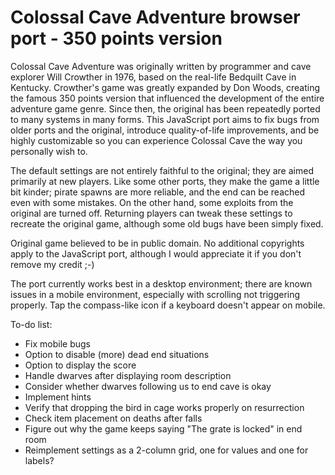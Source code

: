 # Colossal Cave Adventure browser port - 350 points version
Colossal Cave Adventure was originally written by programmer and cave explorer Will Crowther in 1976, based on the real-life Bedquilt Cave in Kentucky.  Crowther's game was greatly expanded by Don Woods, creating the famous 350 points version that influenced the development of the entire adventure game genre. Since then, the original has been repeatedly ported to many systems in many forms.  This JavaScript port aims to fix bugs from older ports and the original, introduce quality-of-life improvements, and be highly customizable so you can experience Colossal Cave the way you personally wish to.

The default settings are not entirely faithful to the original; they are aimed primarily at new players.  Like some other ports, they make the game a little bit kinder; pirate spawns are more reliable, and the end can be reached even with some mistakes. On the other hand, some exploits from the original are turned off.  Returning players can tweak these settings to recreate the original game, although some old bugs have been simply fixed.

Original game believed to be in public domain. No additional copyrights apply to the JavaScript port, although I would appreciate it if you don't remove my credit ;-)

The port currently works best in a desktop environment; there are known issues in a mobile environment, especially with scrolling not triggering properly. Tap the compass-like icon if a keyboard doesn't appear on mobile.

To-do list:
- Fix mobile bugs
- Option to disable (more) dead end situations
- Option to display the score
- Handle dwarves after displaying room description
- Consider whether dwarves following us to end cave is okay
- Implement hints
- Verify that dropping the bird in cage works properly on resurrection
- Check item placement on deaths after falls
- Figure out why the game keeps saying "The grate is locked" in end room
- Reimplement settings as a 2-column grid, one for values and one for labels?
